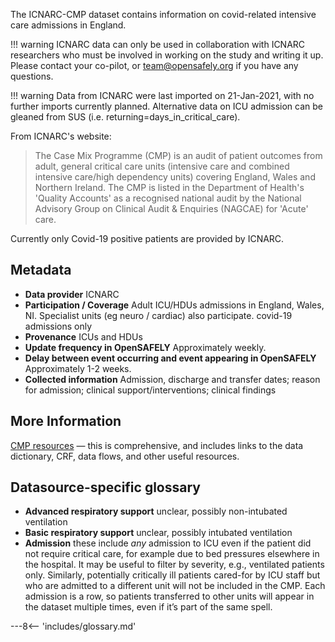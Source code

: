 The ICNARC-CMP  dataset contains information on covid-related intensive care admissions in England.

!!! warning
    ICNARC data can only be used in collaboration with ICNARC researchers who must be involved in working on the study and writing it up.
    Please contact your co-pilot, or <team@opensafely.org> if you have any questions.

!!! warning
    Data from ICNARC were last imported on 21-Jan-2021, with no further imports currently planned. Alternative data on ICU admission can be gleaned from SUS (i.e. returning=days_in_critical_care).

From ICNARC's website:

> The Case Mix Programme (CMP) is an audit of patient outcomes from adult, general critical care units (intensive care and combined intensive care/high dependency units) covering England, Wales and Northern Ireland.
> The CMP is listed in the Department of Health's 'Quality Accounts' as a recognised national audit by the National Advisory Group on Clinical Audit & Enquiries (NAGCAE) for 'Acute' care.

Currently only Covid-19 positive patients are provided by ICNARC.

## Metadata

* **Data provider** ICNARC
* **Participation / Coverage** Adult ICU/HDUs admissions in England, Wales, NI.
Specialist units (eg neuro / cardiac) also participate. covid-19 admissions only
* **Provenance** ICUs and HDUs
* **Update frequency in OpenSAFELY** Approximately weekly.
* **Delay between event occurring and event appearing in OpenSAFELY** Approximately 1-2 weeks.
* **Collected information** Admission, discharge and transfer dates; reason for admission; clinical support/interventions; clinical findings

## More Information

[CMP resources]( https://www.icnarc.org/Our-Audit/Audits/Cmp/Resources) &mdash; this is comprehensive, and includes links to the data dictionary, CRF, data flows, and other useful resources.

## Datasource-specific glossary

* **Advanced respiratory support** unclear, possibly non-intubated ventilation
* **Basic respiratory support** unclear, possibly intubated ventilation
* **Admission** these include _any_ admission to ICU even if the patient did not require critical care, for example due to bed pressures elsewhere in the hospital.
It may be useful to filter by severity, e.g., ventilated patients only.
Similarly, potentially critically ill patients cared-for by ICU staff but who are admitted to a different unit will not be included in the CMP.
Each admission is a row, so patients transferred to other units will appear in the dataset multiple times, even if it’s part of the same spell.


---8<-- 'includes/glossary.md'

